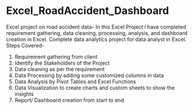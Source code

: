 # Excel_RoadAccident_Dashboard
Excel project on road accident data- In this Excel Project I have completed requirement gathering, data cleaning, processing, analysis, and dashboard creation in Excel. Complete data analytics project for data analyst in Excel.
Steps Covered-
1. Requirement gathering from client
2. Identify the Stakeholders of the Project
3. Data cleaning as per the requirement
4. Data Processing by adding some customized columns in data
5. Data Analysis by Pivot Tables and Excel Functions
6. Data Visualization to create charts and custom sheets to show the insights
7. Report/ Dashboard creation from start to end
